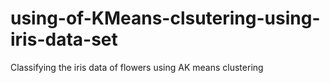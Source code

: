 # using-of-KMeans-clsutering-using-iris-data-set
Classifying the iris data of flowers using AK means clustering
